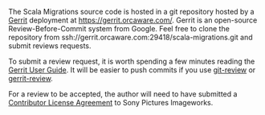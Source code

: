 The Scala Migrations source code is hosted in a git repository hosted by a [Gerrit](http://code.google.com/p/gerrit/) deployment at https://gerrit.orcaware.com/.  Gerrit is an open-source Review-Before-Commit system from Google.  Feel free to clone the repository from ssh://gerrit.orcaware.com:29418/scala-migrations.git and submit reviews requests.

To submit a review request, it is worth spending a few minutes reading the [Gerrit User Guide](http://gerrit-documentation.googlecode.com/svn/Documentation/2.5/index.html#_user_guide).  It will be easier to push commits if you use [git-review](https://github.com/openstack-ci/git-review) or [gerrit-review](http://code.google.com/p/scala-migrations/downloads/detail?name=gerrit-review-1.1).

For a review to be accepted, the author will need to have submitted a [Contributor License Agreement](http://opensource.imageworks.com/cla/) to Sony Pictures Imageworks.